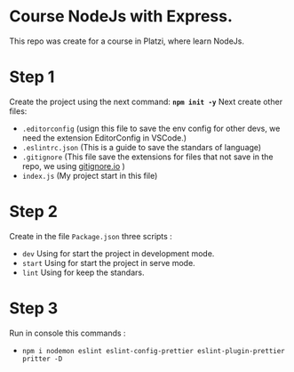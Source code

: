 # Course NodeJs with Express.

This repo was create for a course in Platzi, where learn NodeJs. 
# Step 1 
Create the project using the next command: 
 **`npm init -y`**
 Next create other files: 
 - `.editorconfig` (usign this file to save the env config for other devs, we need the extension EditorConfig in VSCode.)
 - `.eslintrc.json` (This is a guide to save the standars of language)
 -  `.gitignore` (This file save the extensions for files that not save in the repo, we using [gitignore.io](https://www.toptal.com/developers/gitignore) )
 -  `index.js` (My project start in this file)
# Step 2
Create in the file `Package.json` three scripts :
- `dev` Using for start the project in development mode.
- `start` Using for start the project in serve mode.
- `lint` Using for keep the standars. 	
 
 # Step 3
 Run in console this commands : 
 - `npm i nodemon eslint eslint-config-prettier eslint-plugin-prettier pritter -D`
